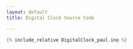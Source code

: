 ```yaml
---
layout: default
title: Digital Clock Source Code

---
```


```cpp
{% include_relative DigitalClock_paul.ino %}
```